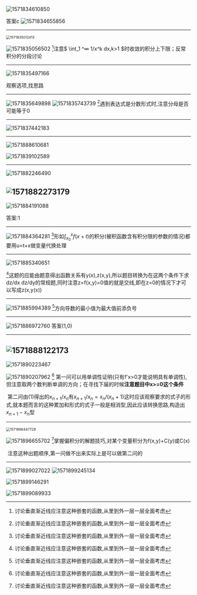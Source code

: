 ![1571834610850](C:\Users\Rocky\AppData\Roaming\Typora\typora-user-images\1571834610850.png)

答案c ![1571834655856](C:\Users\Rocky\AppData\Roaming\Typora\typora-user-images\1571834655856.png)

[^注]:讨论垂直渐近线应注意这种嵌套的函数,从里到外一层一层全面考虑

---

<img src="C:\Users\Rocky\AppData\Roaming\Typora\typora-user-images\1571835012413.png" alt="1571835012413" style="zoom:67%;" />

![1571835056502](C:\Users\Rocky\AppData\Roaming\Typora\typora-user-images\1571835056502.png)
[^注]注意$ \int_1 ^∞ 1/x^k dx,k>1 $时收敛的积分上下限；反常积分的分段讨论

---

![1571835497166](C:\Users\Rocky\AppData\Roaming\Typora\typora-user-images\1571835497166.png)

观察选项,找思路

---

![1571835649898](C:\Users\Rocky\AppData\Roaming\Typora\typora-user-images\1571835649898.png)
![1571835743739](C:\Users\Rocky\AppData\Roaming\Typora\typora-user-images\1571835743739.png)
[^注]遇到表达式是分数形式时,注意分母是否可能等于0

---

![1571837442183](C:\Users\Rocky\AppData\Roaming\Typora\typora-user-images\1571837442183.png)

[^注]:考虑从[0,1]区间中任取两点将区间切成3分,这两个点均满足<u>均匀分布</u>,即**同分布**继而得出有相同的期望与方差;最后那里用$DX=cov(x,y)/\sqrt{DXDY}$.

---

![1571888610681](C:\Users\Rocky\AppData\Roaming\Typora\typora-user-images\1571888610681.png)

![1571839102589](C:\Users\Rocky\AppData\Roaming\Typora\typora-user-images\1571839102589.png)

[^注]:此题是有放回的,不是无放回的

---

![1571882246490](C:\Users\Rocky\AppData\Roaming\Typora\typora-user-images\1571882246490.png)

![1571882273179](C:\Users\Rocky\AppData\Roaming\Typora\typora-user-images\1571882273179.png)
---

![1571884191088](C:\Users\Rocky\AppData\Roaming\Typora\typora-user-images\1571884191088.png)

答案:1 

---

![1571884364281](C:\Users\Rocky\AppData\Roaming\Typora\typora-user-images\1571884364281.png)
[^注]形如$\int_{x_0}^x {f(x+t)}$的积分(被积函数含有积分限的参数的情况)都要用u=t+x做变量代换处理

---

![1571885340651](C:\Users\Rocky\AppData\Roaming\Typora\typora-user-images\1571885340651.png)

[^注]这题的应能由题意得出函数关系有y(x),z(x,y),所以题目转换为在这两个条件下求dz/dx dz/dy的常规题,同时注意z=f(x,y)=0值的就是交线,即在z=0的情况下才可以写成z(x,y(x))

---

![1571885994389](C:\Users\Rocky\AppData\Roaming\Typora\typora-user-images\1571885994389.png)
[^注]方向导数的最小值为最大值前添负号

---

![1571886972760](C:\Users\Rocky\AppData\Roaming\Typora\typora-user-images\1571886972760.png)
答案(1,0)

---

![1571888122173](C:\Users\Rocky\AppData\Roaming\Typora\typora-user-images\1571888122173.png)
---

![1571890223467](C:\Users\Rocky\AppData\Roaming\Typora\typora-user-images\1571890223467.png)

![1571890207962](C:\Users\Rocky\AppData\Roaming\Typora\typora-user-images\1571890207962.png)
[^注] 第一问可以用单调性证明(只有f'x>0才能说明具有单调性),但注意取两个数判断单调的方向；在寻找下届的时候**注意题目中x>=0这个条件**

​	  第二问由(1)得出的$x_{n+1}/x_n$有$x_{n+1}/x_n=x_n/(x_n+1)$这时应该观察要求的式子的形式,就本题而言的这种累加和形式的式子一般是相消型,因此应该转换思路,构造出$x_{n+1}-x_n$型

---

<img src="C:\Users\Rocky\AppData\Roaming\Typora\typora-user-images\1571896447728.png" alt="1571896447728" style="zoom:67%;" />

![1571896655702](C:\Users\Rocky\AppData\Roaming\Typora\typora-user-images\1571896655702.png)
[^注]掌握偏积分的解题技巧,对某个变量积分为f(x,y)+C(y)或C(x)

​	 注意这种出题顺序,第一问做不出来实际上是可以做第二问的

---



![1571899027022](C:\Users\Rocky\AppData\Roaming\Typora\typora-user-images\1571899027022.png)
![1571899245134](C:\Users\Rocky\AppData\Roaming\Typora\typora-user-images\1571899245134.png)

![1571899146291](C:\Users\Rocky\AppData\Roaming\Typora\typora-user-images\1571899146291.png)

![1571899089933](C:\Users\Rocky\AppData\Roaming\Typora\typora-user-images\1571899089933.png)


